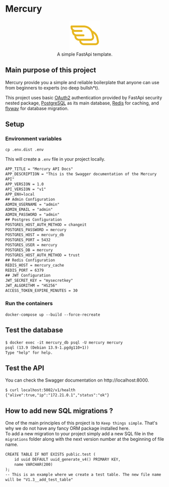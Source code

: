 # Mercury
<p align="center">
    <img src="./src/assets/mercury-logo.png"/> <br/>
    A simple FastApi template.
</p>

## Main purpose of this project
Mercury provide you a simple and reliable boilerplate that anyone can use from beginners to experts (no deep bullsh*t).   

This project uses basic [OAuth2]() authentication provided by FastApi security nested package, [PostgreSQL]() as its main database, [Redis]() for caching, and [flyway]() for database migration.

## Setup
### Environment variables

```shell
cp .env.dist .env
```
This will create a `.env` file in your project locally.
```
APP_TITLE = "Mercury API Docs"
APP_DESCRIPTION = "This is the Swagger documentation of the Mercury API"
APP_VERSION = 1.0
API_VERSION = "v1"
APP_ENV=local
## Admin Configuration
ADMIN_USERNAME = "admin"
ADMIN_EMAIL = "admin"
ADMIN_PASSWORD = "admin"
## Postgres Configuration
POSTGRES_HOST_AUTH_METHOD = changeit
POSTGRES_PASSWORD = mercury
POSTGRES_HOST = mercury_db
POSTGRES_PORT = 5432
POSTGRES_USER = mercury
POSTGRES_DB = mercury
POSTGRES_HOST_AUTH_METHOD = trust
## Redis Configuration
REDIS_HOST = mercury_cache
REDIS_PORT = 6379
## JWT Configuration
JWT_SECRET_KEY = "mysecretkey"
JWT_ALGORITHM = "HS256"
ACCESS_TOKEN_EXPIRE_MINUTES = 30
```

### Run the containers
```shell
docker-compose up --build --force-recreate
```
## Test the database

```shell
$ docker exec -it mercury_db psql -U mercury mercury
psql (13.9 (Debian 13.9-1.pgdg110+1))
Type "help" for help.
```

## Test the API

You can check the Swagger documentation on http://localhost:8000.

```shell
$ curl localhost:5002/v1/health
{"alive":true,"ip":"172.21.0.1","status":"ok"}
```

## How to add new SQL migrations ?
One of the main principles of this project is to `Keep things simple`. That's why we do not have any fancy ORM package installed here.  
To add a new migration to your project simply add a new SQL file in the `migrations` folder along with the next version number at the beginning of file name.  
```
CREATE TABLE IF NOT EXISTS public.test (
    id uuid DEFAULT uuid_generate_v4() PRIMARY KEY,
    name VARCHAR(200)
);
-- This is an example where we create a test table. The new file name will be "V1.3__add_test_table"
```
